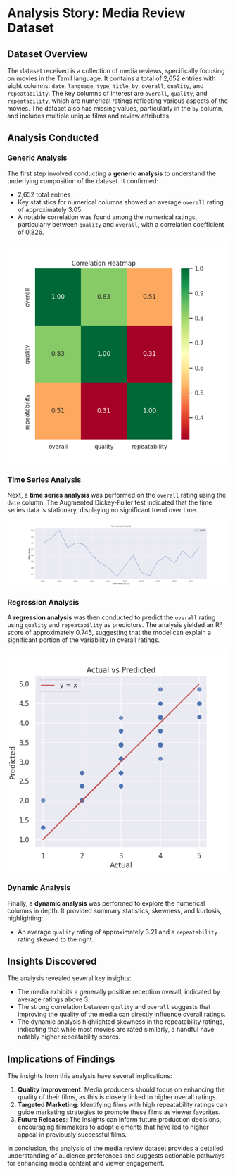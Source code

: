 # Analysis Story: Media Review Dataset

## Dataset Overview
The dataset received is a collection of media reviews, specifically focusing on movies in the Tamil language. It contains a total of 2,652 entries with eight columns: `date`, `language`, `type`, `title`, `by`, `overall`, `quality`, and `repeatability`. The key columns of interest are `overall`, `quality`, and `repeatability`, which are numerical ratings reflecting various aspects of the movies. The dataset also has missing values, particularly in the `by` column, and includes multiple unique films and review attributes.

## Analysis Conducted
### Generic Analysis
The first step involved conducting a **generic analysis** to understand the underlying composition of the dataset. It confirmed:
- 2,652 total entries
- Key statistics for numerical columns showed an average `overall` rating of approximately 3.05.
- A notable correlation was found among the numerical ratings, particularly between `quality` and `overall`, with a correlation coefficient of 0.826.

![Correlation Matrix](chart_1.png)

### Time Series Analysis
Next, a **time series analysis** was performed on the `overall` rating using the `date` column. The Augmented Dickey-Fuller test indicated that the time series data is stationary, displaying no significant trend over time.

![Time Series Visualization](chart_2.png)

### Regression Analysis
A **regression analysis** was then conducted to predict the `overall` rating using `quality` and `repeatability` as predictors. The analysis yielded an R² score of approximately 0.745, suggesting that the model can explain a significant portion of the variability in overall ratings.

![Regression Analysis Visualization](chart_3.png)

### Dynamic Analysis
Finally, a **dynamic analysis** was performed to explore the numerical columns in depth. It provided summary statistics, skewness, and kurtosis, highlighting:
- An average `quality` rating of approximately 3.21 and a `repeatability` rating skewed to the right.

## Insights Discovered
The analysis revealed several key insights:
- The media exhibits a generally positive reception overall, indicated by average ratings above 3.
- The strong correlation between `quality` and `overall` suggests that improving the quality of the media can directly influence overall ratings.
- The dynamic analysis highlighted skewness in the repeatability ratings, indicating that while most movies are rated similarly, a handful have notably higher repeatability scores.

## Implications of Findings
The insights from this analysis have several implications:
1. **Quality Improvement**: Media producers should focus on enhancing the quality of their films, as this is closely linked to higher overall ratings.
2. **Targeted Marketing**: Identifying films with high repeatability ratings can guide marketing strategies to promote these films as viewer favorites.
3. **Future Releases**: The insights can inform future production decisions, encouraging filmmakers to adopt elements that have led to higher appeal in previously successful films.

In conclusion, the analysis of the media review dataset provides a detailed understanding of audience preferences and suggests actionable pathways for enhancing media content and viewer engagement.

